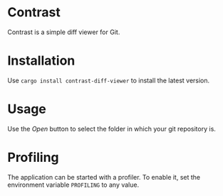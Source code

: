 # Contrast

Contrast is a simple diff viewer for Git.

# Installation

Use `cargo install contrast-diff-viewer` to install the latest version.

# Usage

Use the *Open* button to select the folder in which your git repository is.


# Profiling

The application can be started with a profiler.
To enable it, set the environment variable `PROFILING` to any value.
